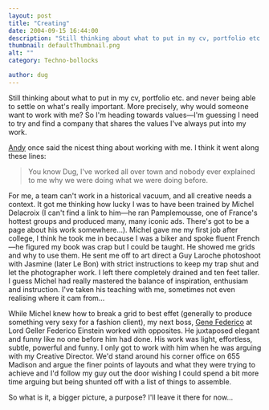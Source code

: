 ```yaml
---
layout: post
title: "Creating"
date: 2004-09-15 16:44:00
description: "Still thinking about what to put in my cv, portfolio etc. and never being able to settle on what&#8217;s really important. More precisely, why would someone want to work with me? So I&#8217;m heading towards values&#8212;I&#8217;m guessing I need to&#8230;"
thumbnail: defaultThumbnail.png
alt: ""
category: Techno-bollocks

author: dug
---
```


<p>Still thinking about what to put in my cv, portfolio etc. and never being able to settle on what's really important. More precisely, why would someone want to work with me? So I'm heading towards values&#8212;I'm guessing I need to try and find a company that shares the values I've always put into my work.</p>

<p><a href="http://www.purplemanchester.co.uk/">Andy</a> once said the nicest thing about working with me. I think it went along these lines:</p>

<blockquote><p>You know Dug, I've worked all over town and nobody ever explained to me why we were doing what we were doing before.</p></blockquote>

<p>For me, a team can't work in a historical vacuum, and all creative needs a context. It got me thinking how lucky I was to have been trained by Michel Delacroix (I can't find a link to him&#8212;he ran Pamplemousse, one of France's hottest groups and produced many, many iconic ads. There's got to be a page about his work somewhere&#8230;). Michel gave me my first job after college, I think he took me in because I was a biker and spoke fluent French&#8212;he figured my book was crap but I could be taught. He showed me grids and why to use them. He sent me off to art direct a Guy Laroche photoshoot with Jasmine (later Le Bon) with strict instructions to keep my trap shut and let the photographer work. I left there completely drained and ten feet taller. I guess Michel had really mastered the balance of inspiration, enthusiam and instruction. I've taken his teaching with me, sometimes not even realising where it cam from&#8230;</p>

<p>While Michel knew how to break a grid to best effet (generally to produce something very sexy for a fashion client), my next boss, <a href="http://www.aiga.org/content.cfm?contentalias=genefederico">Gene Federico</a> at Lord Geller Federico Einstein worked with opposites. He juxtaposed elegant and funny like no one before him had done. His work was light, effortless, subtle, powerful and funny. I only got to work with him when he was arguing with my Creative Director. We'd stand around his corner office on 655 Madison and argue the finer points of layouts and what they were trying to achieve and I'd follow my guy out the door wishing I could spend a bit more time arguing but being shunted off with a list of things to assemble.</p>

<p>So what is it, a bigger picture, a purpose? I'll leave it there for now&#8230;</p>
